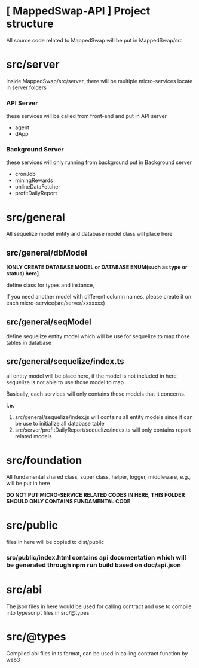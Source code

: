 # [ MappedSwap-API ] Project structure

All source code related to MappedSwap will be put in MappedSwap/src

# src/server

Inside MappedSwap/src/server, there will be multiple micro-services locate in server folders

### **API Server**

these services will be called from front-end and put in API server

- agent
- dApp

### **Background Server**

these services will only running from background put in Background server

- cronJob
- miningRewards
- onlineDataFetcher
- profitDailyReport

# src/general

All sequelize model entity and database model class will place here

## src/general/dbModel

**[ONLY CREATE DATABASE MODEL or DATABASE ENUM(such as type or status) here]**

define class for types and instance,

If you need another model with different column names, please create it on each micro-service(src/server/xxxxxxx)

## src/general/seqModel

define sequelize entity model which will be use for sequelize to map those tables in database

## src/general/sequelize/index.ts

all entity model will be place here, if the model is not included in here, sequelize is not able to use those model to map

Basically, each services will only contains those models that it concerns.

**i.e.**

1. src/general/sequelize/index.js will contains all entity models since it can be use to initialize all database table
2. src/server/profitDailyReport/sequelize/index.ts will only contains report related models

# src/foundation

All fundamental shared class, super class, helper, logger, middleware, e.g., will be put in here

**DO NOT PUT MICRO-SERVICE RELATED CODES IN HERE, THIS FOLDER SHOULD ONLY CONTAINS FUNDAMENTAL CODE**

# src/public

files in here will be copied to dist/public

### src/public/index.html contains api documentation which will be generated through npm run build based on doc/api.json

# src/abi

The json files in here would be used for calling contract and use to compile into typescript files in src/@types

# src/@types

Compiled abi files in ts format, can be used in calling contract function by web3
